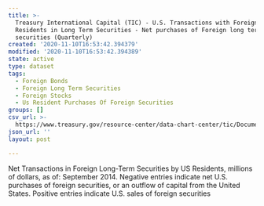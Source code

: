 ```yaml
---
title: >-
  Treasury International Capital (TIC) - U.S. Transactions with Foreign
  Residents in Long Term Securities - Net purchases of Foreign long term
  securities (Quarterly)
created: '2020-11-10T16:53:42.394379'
modified: '2020-11-10T16:53:42.394389'
state: active
type: dataset
tags:
  - Foreign Bonds
  - Foreign Long Term Securities
  - Foreign Stocks
  - Us Resident Purchases Of Foreign Securities
groups: []
csv_url: >-
  https://www.treasury.gov/resource-center/data-chart-center/tic/Documents/snetforq.csv
json_url: ''
layout: post

---
```

Net Transactions in Foreign Long-Term Securities by US Residents, millions of dollars, as of:  September 2014.  Negative entries indicate net U.S. purchases of foreign securities, or an outflow of capital from the United States.  Positive entries indicate U.S. sales of foreign securities
